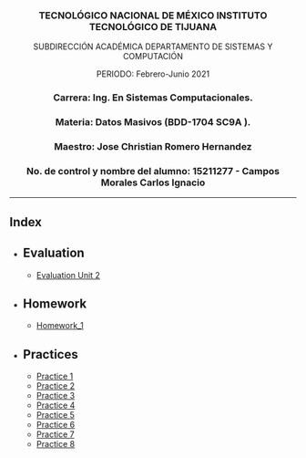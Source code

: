 ### <p align="center" > TECNOLÓGICO NACIONAL DE MÉXICO INSTITUTO TECNOLÓGICO DE TIJUANA </p> 
<p align="center" > SUBDIRECCIÓN ACADÉMICA DEPARTAMENTO DE SISTEMAS Y COMPUTACIÓN </p> 
<p align="center" > PERIODO: Febrero-Junio  2021</p>

###  <p align="center">  Carrera: Ing. En Sistemas Computacionales. 
### <p align="center"> Materia: 	Datos Masivos (BDD-1704 SC9A	).</p>

### <p align="center">  Maestro: Jose Christian Romero Hernandez	</p>
### <p align="center">  No. de control y nombre del alumno: 15211277 - Campos Morales Carlos Ignacio</p>

______________

## Index

* ## Evaluation
   * [Evaluation Unit 2 ](https://github.com/IgnacioCCM/Datos_Masivos/tree/unit2/unit2/Evaluacion)
* ## Homework
   * [Homework_1](https://github.com/IgnacioCCM/Datos_Masivos/blob/unit1/Unit1/Tareas/Pair_coding.md)

* ## Practices
  
  * [Practice 1](https://github.com/IgnacioCCM/Datos_Masivos/tree/unit2/unit2/Practicas/Correlation)
  * [Practice 2](https://github.com/IgnacioCCM/Datos_Masivos/tree/unit2/unit2/Practicas/Decision_Tree_Classifier)
  * [Practice 3](https://github.com/IgnacioCCM/Datos_Masivos/tree/unit2/unit2/Expocision/Random_forest_classifier)
  * [Practice 4](https://github.com/IgnacioCCM/Datos_Masivos/tree/unit2/unit2/Practicas/Gradient_boosted_tree_classifier)
  * [Practice 5](https://github.com/IgnacioCCM/Datos_Masivos/tree/unit2/unit2/Practicas/Linear_Support_Vector_Machine)
  * [Practice 6](https://github.com/IgnacioCCM/Datos_Masivos/tree/unit2/unit2/Practicas/Multilayer_perceptron_classifier)
  * [Practice 7](https://github.com/IgnacioCCM/Datos_Masivos/tree/unit2/unit2/Practicas/Naive_Bayes)
  * [Practice 8](https://github.com/IgnacioCCM/Datos_Masivos/tree/unit2/unit2/Practicas/One_vs_Rest_classifier)

